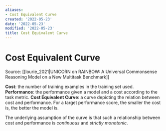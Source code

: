 ```yaml
---
aliases:
- Cost Equivalent Curve
created: '2022-05-23'
date: '2022-05-23'
modified: '2022-05-23'
title: Cost Equivalent Curve
---
```


# Cost Equivalent Curve

Source:  [[lourie_2021|UNICORN on RAINBOW: A Universal Commonsense Reasoning Model on a New Multitask Benchmark]]

**Cost**: the number of training examples in the training set used.
**Performance**: the performance given a model and a cost according to the task metric.
**Cost Equivalent Curve**: a curve depicting the relation between cost and performance. For a target performance score, the smaller the cost is, the better the model is.

The underlying assumption of the curve is that such a relationship between cost and performance is *continuous* and *strictly monotonic*.